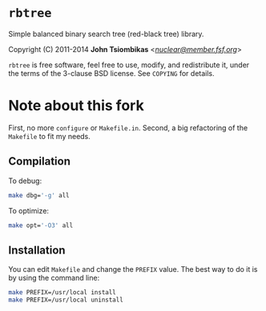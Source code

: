# `rbtree`

Simple balanced binary search tree (red-black tree) library.

Copyright (C) 2011-2014  **John Tsiombikas** <*nuclear@member.fsf.org*>

`rbtree` is free software, feel free to use, modify, and redistribute it, under
the terms of the 3-clause BSD license. See `COPYING` for details.

# Note about this fork

First, no more `configure` or `Makefile.in`. Second,  a big refactoring 
of the `Makefile` to fit my needs.

## Compilation 

To debug:

```bash
make dbg='-g' all
```

To optimize:

```bash
make opt='-O3' all
```

## Installation

You can edit `Makefile` and change the `PREFIX` value. The best way to do it is 
by using the command line:

```bash
make PREFIX=/usr/local install
make PREFIX=/usr/local uninstall
```


